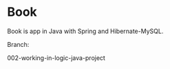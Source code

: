 # Book

Book is app in Java with Spring and Hibernate-MySQL.

Branch:

002-working-in-logic-java-project

